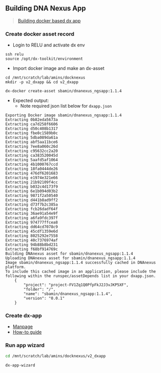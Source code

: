 ## Building DNA Nexus App

>[Building docker based dx app](https://wiki.dnanexus.com/Developer-Tutorials/Using-Docker-Images)  

### Create docker asset record

*   Login to RELU and activate dx env

```
ssh relu
source /opt/dx-toolkit/environment
```

*   Import docker image and make an dx-asset

```
cd /mnt/scratch/lab/amins/docknexus
mkdir -p v2_dxapp && cd v2_dxapp

dx-docker create-asset sbamin/dnanexus_ngsapp:1.1.4
```

*   Expected output:
    -   Note required json list below for `dxapp.json`

```
Exporting Docker image sbamin/dnanexus_ngsapp:1.1.4
Extracting 0b82eda5673a
Extracting ca7d258f6606
Extracting d50c408b1317
Extracting fbe0c1589b0c
Extracting 5dba089da61a
Extracting abf5aa11bce6
Extracting 7ee8a060c26d
Extracting c95632cc2a20
Extracting ca383520045d
Extracting 5aafd5af1064
Extracting 4b1000767ccd
Extracting 18fa0444de26
Extracting 476df6201683
Extracting e1974e321e66
Extracting 21b92109f4cc
Extracting b032c4d173f9
Extracting 6e1b094d03b2
Extracting 9871f2a50540
Extracting d441b8ad9ff2
Extracting d73f7b2c385a
Extracting fcb26dadf64f
Extracting 36ae91a54e9f
Extracting a6fa9fdc397f
Extracting 974777ffcea8
Extracting dd64cd7078c9
Extracting 45cdf1359e6d
Extracting 8025292e7558
Extracting 40c7376974af
Extracting 94b88b8bd231
Extracting f68bf914769c
Building DNAnexus asset for sbamin/dnanexus_ngsapp:1.1.4
Uploading DNAnexus asset for sbamin/dnanexus_ngsapp:1.1.4
Image sbamin/dnanexus_ngsapp:1.1.4 successfully cached in DNAnexus platform.
To include this cached image in an application, please include the following within the runspec/assetDepends list in your dxapp.json.
    {
        "project": "project-FV1Zq1Q0PfpFkJ2J3vJKP5XF",
        "folder": "/",
        "name": "sbamin/dnanexus_ngsapp:1.1.4",
        "version": "0.0.1"
    }
```

### Create dx-app

*   [Manpage](https://wiki.dnanexus.com/dxapp.json)
*   [How-to guide](https://wiki.dnanexus.com/Developer-Tutorials/Intro-to-Building-Apps)

### Run app wizard

```sh
cd /mnt/scratch/lab/amins/docknexus/v2_dxapp

dx-app-wizard
```
